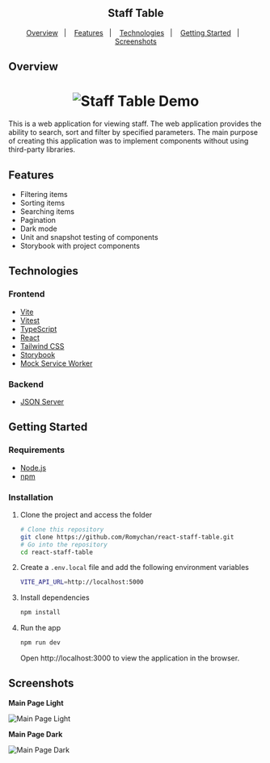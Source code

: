 <h2 align="center">
  Staff Table
</h2>

<p align="center">
  <a href="#overview">Overview</a>&nbsp;&nbsp;&nbsp;|&nbsp;&nbsp;&nbsp;
  <a href="#features">Features</a>&nbsp;&nbsp;&nbsp;|&nbsp;&nbsp;&nbsp;
  <a href="#technologies">Technologies</a>&nbsp;&nbsp;&nbsp;|&nbsp;&nbsp;&nbsp;
  <a href="#getting-started">Getting Started</a>&nbsp;&nbsp;&nbsp;|&nbsp;&nbsp;&nbsp;
  <a href="#screenshots">Screenshots</a>
</p>

## Overview

<h1 align="center">
	<img src="https://github.com/Romychan/react-staff-table/assets/60140867/c4804e1d-96c9-49b8-98eb-31ae3cb4333e" alt="Staff Table Demo" />
</h1>

This is a web application for viewing staff. The web application provides the ability to search, sort and filter by specified parameters. The main purpose of creating this application was to implement components without using third-party libraries.

## Features

- Filtering items
- Sorting items
- Searching items
- Pagination
- Dark mode
- Unit and snapshot testing of components
- Storybook with project components

## Technologies

### Frontend

- [Vite](https://vitejs.dev/)
- [Vitest](https://vitest.dev/)
- [TypeScript](https://www.typescriptlang.org/)
- [React](https://react.dev/)
- [Tailwind CSS](https://tailwindcss.com/)
- [Storybook](https://storybook.js.org/)
- [Mock Service Worker](https://mswjs.io/)

### Backend

- [JSON Server](https://www.npmjs.com/package/json-server)

## Getting Started

### Requirements

- [Node.js](https://nodejs.org/)
- [npm](https://www.npmjs.com/)

### Installation

1. Clone the project and access the folder

   ```sh
   # Clone this repository
   git clone https://github.com/Romychan/react-staff-table.git
   # Go into the repository
   cd react-staff-table
   ```

2. Create a `.env.local` file and add the following environment variables

   ```sh
   VITE_API_URL=http://localhost:5000
   ```

3. Install dependencies

   ```sh
   npm install
   ```

4. Run the app

   ```sh
   npm run dev
   ```

   Open http://localhost:3000 to view the application in the browser.

## Screenshots

**Main Page Light**

<img src="https://github.com/Romychan/react-staff-table/assets/60140867/87f7321c-8688-448d-822f-b11eff780ba3" alt="Main Page Light" />

**Main Page Dark**

<img src="https://github.com/Romychan/react-staff-table/assets/60140867/f4e91004-a38f-45d9-b4a3-f72f5a0cad1b" alt="Main Page Dark" />
